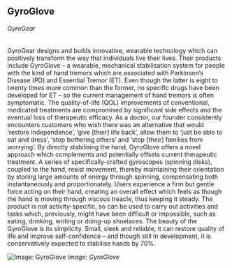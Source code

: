 ## GyroGlove
*GyroGear*
<br />
<br />
<br />
GyroGear designs and builds innovative, wearable technology which can positively transform the way that individuals live their lives. Their products include GyroGlove – a wearable, mechanical stabilisation system for people with the kind of hand tremors which are associated with Parkinson’s Disease (PD) and Essential Tremor (ET). Even though the latter is eight to twenty times more common than the former, no specific drugs have been developed for ET – so the current management of hand tremors is often symptomatic. The quality-of-life (QOL) improvements of conventional, medicated treatments are compromised by significant side effects and the eventual loss of therapeutic efficacy. As a doctor, our founder consistently encounters customers who wish there was an alternative that would ‘restore independence’, ‘give [their] life back’, allow them to ‘just be able to eat and dress’, ‘stop bothering others’ and ‘stop [their] families from worrying’.
By directly stabilising the hand, GyroGlove offers a novel approach which complements and potentially offsets current therapeutic treatment. A series of specifically-crafted gyroscopes (spinning disks), coupled to the hand, resist movement, thereby maintaining their orientation by storing large amounts of energy through spinning, compensating both instantaneously and proportionately. Users experience a firm but gentle force acting on their hand, creating an overall effect which feels as though the hand is moving through viscous treacle, thus keeping it steady. The product is not activity-specific, so can be used to carry out activities and tasks which, previously, might have been difficult or impossible, such as eating, drinking, writing or doing-up shoelaces. The beauty of the GyroGlove is its simplicity. Small, sleek and reliable, it can restore quality of life and improve self-confidence – and though still in development, it is conservatively expected to stabilise hands by 70%. 

![Image: GyroGlove](image/24.png)
*Image: GyroGlove*
